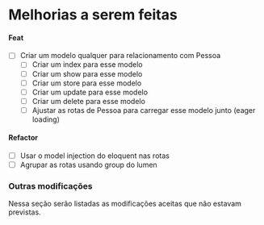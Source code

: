 
# Melhorias a serem feitas

#### Feat
- [ ] Criar um modelo qualquer para relacionamento com Pessoa
    - [ ] Criar um index para esse modelo
    - [ ] Criar um show para esse modelo
    - [ ] Criar um store para esse modelo
    - [ ] Criar um update para esse modelo
    - [ ] Criar um delete para esse modelo
    - [ ] Ajustar as rotas de Pessoa para carregar esse modelo junto (eager loading)

#### Refactor
- [ ] Usar o model injection do eloquent nas rotas
- [ ] Agrupar as rotas usando group do lumen

### Outras modificações
Nessa seção serão listadas as modificações aceitas que não estavam previstas.